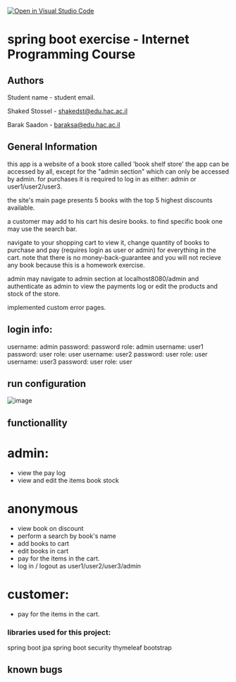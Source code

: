 [![Open in Visual Studio Code](https://classroom.github.com/assets/open-in-vscode-c66648af7eb3fe8bc4f294546bfd86ef473780cde1dea487d3c4ff354943c9ae.svg)](https://classroom.github.com/online_ide?assignment_repo_id=7808800&assignment_repo_type=AssignmentRepo)
# spring boot exercise - Internet Programming Course

## Authors
Student name - student email.

Shaked Stossel - shakedst@edu.hac.ac.il

Barak Saadon - baraksa@edu.hac.ac.il

## General Information
this app is a website of a book store called 'book shelf store'
the app can be accessed by all, except for the "admin section" which can only be accessed by admin.
for purchases it is required to log in as either: admin or user1/user2/user3.

the site's main page presents 5 books with the top 5 highest discounts available.

a customer may add to his cart his desire books. to find specific book one may use the search bar.

navigate to your shopping cart to view it, change quantity of books to purchase
and pay (requires login as user or admin) for everything in the cart.
note that there is no money-back-guarantee and you will not recieve any book because this is a homework exercise.


admin may navigate to admin section at localhost8080/admin and authenticate as admin
to view the payments log or edit the products and stock of the store.

implemented custom error pages.

## login info:
username: admin password: password role: admin
username: user1 password: user role: user
username: user2 password: user role: user
username: user3 password: user role: user

## run configuration
![image](https://user-images.githubusercontent.com/77246098/174443649-b10957d5-9767-4b64-be75-8a79fdeb06ba.png)

## functionallity
# admin:
- view the pay log
- view and edit the items book stock

# anonymous
- view book on discount
- perform a search by book's name
- add books to cart
- edit books in cart
- pay for the items in the cart.
- log in / logout as user1/user2/user3/admin

# customer:
- pay for the items in the cart.


### libraries used for this project:
spring boot jpa
spring boot security
thymeleaf
bootstrap

## known bugs



